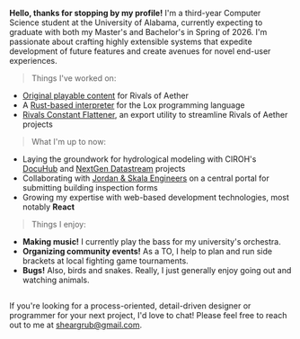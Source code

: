 **Hello, thanks for stopping by my profile!** I'm a third-year Computer Science student at the University of Alabama, currently expecting to graduate with both my Master's and Bachelor's in Spring of 2026. I'm passionate about crafting highly extensible systems that expedite development of future features and create avenues for novel end-user experiences.

> Things I've worked on:
- [Original playable content](https://steamcommunity.com/id/Sheargrub/myworkshopfiles/) for Rivals of Aether
- A [Rust-based interpreter](https://github.com/Sheargrub/crablox) for the Lox programming language
- [Rivals Constant Flattener](https://github.com/Sheargrub/rivals-constant-flattener), an export utility to streamline Rivals of Aether projects

> What I'm up to now:
- Laying the groundwork for hydrological modeling with CIROH's [DocuHub](https://github.com/CIROH-UA/ciroh-ua_website) and [NextGen Datastream](https://github.com/CIROH-UA/ngen-datastream) projects
- Collaborating with [Jordan & Skala Engineers](https://www.jordanskala.com/) on a central portal for submitting building inspection forms
- Growing my expertise with web-based development technologies, most notably **React**

> Things I enjoy:
- **Making music!** I currently play the bass for my university's orchestra.
- **Organizing community events!** As a TO, I help to plan and run side brackets at local fighting game tournaments.
- **Bugs!** Also, birds and snakes. Really, I just generally enjoy going out and watching animals.
## 
If you're looking for a process-oriented, detail-driven designer or programmer for your next project, I'd love to chat! Please feel free to reach out to me at sheargrub@gmail.com.
